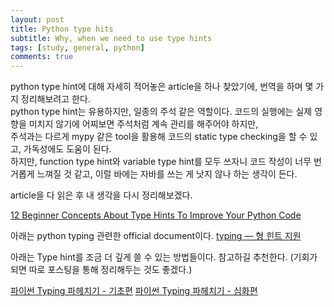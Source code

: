```yaml
---
layout: post
title: Python type hits
subtitle: Why, when we need to use type hints
tags: [study, general, python]
comments: true
---
```


python type hint에 대해 자세히 적어놓은 article을 하나 찾았기에, 번역을 하며 몇 가지 정리해보려고 한다.  
python type hint는 유용하지만, 일종의 주석 같은 역할이다. 코드의 실행에는 실제 영향을 미치지 않기에 어찌보면 주석처럼 계속 관리를 해주어야 하지만,  
주석과는 다르게 mypy 같은 tool을 활용해 코드의 static type checking을 할 수 있고, 가독성에도 도움이 된다.  
하지만, function type hint와 variable type hint를 모두 쓰자니 코드 작성이 너무 번거롭게 느껴질 것 같고, 이럴 바에는 자바를 쓰는 게 낫지 않나 하는 생각이 든다.  

article을 다 읽은 후 내 생각을 다시 정리해보겠다.

[12 Beginner Concepts About Type Hints To Improve Your Python Code](https://towardsdatascience.com/12-beginner-concepts-about-type-hints-to-improve-your-python-code-90f1ba0ac49)

아래는 python typing 관련한 official document이다.
[typing — 형 힌트 지원](https://docs.python.org/ko/3/library/typing.html#module-typing)

아래는 Type hint를 조금 더 깊게 쓸 수 있는 방법들이다. 참고하길 추천한다. (기회가 되면 따로 포스팅을 통해 정리해두는 것도 좋겠다.)

[파이썬 Typing 파헤치기 - 기초편](https://sjquant.tistory.com/68)
[파이썬 Typing 파헤치기 - 심화편](https://sjquant.tistory.com/69)
